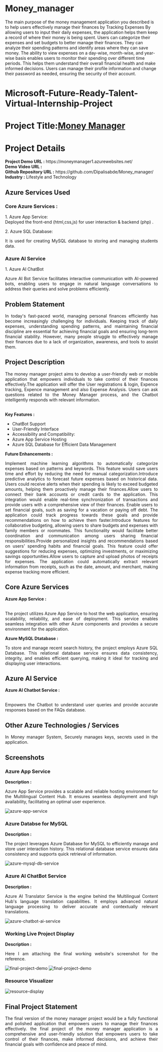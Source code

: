# Money_manager
The main purpose of the money management application you described is to help users effectively manage their finances by Tracking Expenses By allowing users to input their daily expenses, the application helps them keep a record of where their money is being spent. Users can categorize their expenses and set budgets to better manage their finances. They can analyze their spending patterns and identify areas where they can save money. The ability to view expenses on a day-wise, month-wise, and year-wise basis enables users to monitor their spending over different time periods. This helps them understand their overall financial health and make informed decisions. Users can manage their profile information and change their password as needed, ensuring the security of their account.
<h1>Microsoft-Future-Ready-Talent-Virtual-Internship-Project</h1>
<h1>Project Title:<b><a href="https://moneymanager1.azurewebsites.net/">Money Manager </a></b></h1>
<h1>Project Details</h1>
<b>Project Demo URL :</b> https://moneymanager1.azurewebsites.net/ <br>
<b>Demo Video URL :</b>  <br>
<b>Github Repository URL :</b> https://github.com/Dipalisabde/Money_manager/ <br>
<b>Industry :</b> Lifestyle and Technology<br>
<h2>Azure Services Used </h2>
<h3>
Core Azure Services : </h3>
 <p align="justify">1. Azure App Service:<br> Deployed the front-end (html,css,js) for user interaction & backend (php) .</p>
2. Azure SQL Database:<br> 
  <p align="justify">It is used for creating MySQL database to storing and managing students data.</p>
<h3>Azure AI Service </h3>
 <p align="justify">1. Azure AI ChatBot</p>
 <p align="justify">Azure AI Bot Service facilitates interactive communication with AI-powered bots, enabling users to engage in natural language conversations to address their queries and solve problems efficiently.</p>
  

<h2>Problem Statement</h2>
<p align="justify">In today's fast-paced world, managing personal finances efficiently has become increasingly challenging for individuals. Keeping track of daily expenses, understanding spending patterns, and maintaining financial discipline are essential for achieving financial goals and ensuring long-term financial stability. However, many people struggle to effectively manage their finances due to a lack of organization, awareness, and tools to assist them.</p>
<h2>Project Description</h2>
<p align="justify">The money manager project aims to develop a user-friendly web or mobile application that empowers individuals to take control of their finances effectively.The application will offer the User registrations & login, Expence tracking, Expence management and also Expense Analysis. Users can ask questions related to the Money Manager process, and the Chatbot intelligently responds with relevant information.</p><br>
<b>Key Features :</b>
<ul>
    <li>ChatBot Support</li>
    <li>User-Friendly Interface</li>
    <li>Accessibility and Compatibility:</li>
    <li>Azure App Service Hosting</li>
    <li>Azure SQL Database for Efficient Data Management</li>
</ul>
<b>Future Enhancements :</b><br>
<p align="justify">Implement machine learning algorithms to automatically categorize expenses based on patterns and keywords. This feature would save users time and effort by reducing the need for manual categorization.Introduce predictive analytics to forecast future expenses based on historical data. Users could receive alerts when their spending is likely to exceed budgeted amounts, helping them proactively manage their finances.Allow users to connect their bank accounts or credit cards to the application. This integration would enable real-time synchronization of transactions and provide users with a comprehensive view of their finances.
Enable users to set financial goals, such as saving for a vacation or paying off debt. The application could track progress towards these goals and provide recommendations on how to achieve them faster.Introduce features for collaborative budgeting, allowing users to share budgets and expenses with family members or roommates. This functionality would facilitate better coordination and communication among users sharing financial responsibilities.Provide personalized insights and recommendations based on users' spending habits and financial goals. This feature could offer suggestions for reducing expenses, optimizing investments, or maximizing savings opportunities.Allow users to capture and upload photos of receipts for expenses. The application could automatically extract relevant information from receipts, such as the date, amount, and merchant, making expense tracking more efficient.</p>
<h2>Core Azure Services</h2>
<b>Azure App Service :</b><br><p align="justify"><br>The project utilizes Azure App Service to host the web application, ensuring scalability, reliability, and ease of deployment. This service enables seamless integration with other Azure components and provides a secure environment for the application.</p>

<b>Azure MySQL Dtatabase :</b><br><p align="justify">To store and manage recent search history, the project employs Azure SQL Database. This relational database service ensures data consistency, integrity, and enables efficient querying, making it ideal for tracking and displaying user interactions.</p>
<h2>Azure AI Service</h2>
<b>Azure AI Chatbot Service :</b><br><br><p align="justify">Empowers the Chatbot to understand user queries and provide accurate responses based on the FAQs database.</p>
<h2>Other Azure Technologies / Services</h2>
<p align="justify">In Money manager System, Securely manages keys, secrets used in the application.</p>
<h2>Screenshots</h2>
<h3>Azure App Service</h3>
<b>Description :</b><p align="justify">Azure App Service provides a scalable and reliable hosting environment for the Multilingual Content Hub. It ensures seamless deployment and high availability, facilitating an optimal user experience.</p>
<img src="https://github.com/Dipalisabde/Money_manager/blob/main/screenshots/app%20service.png" alt="azure-app-service"></img><br>
<h3>Azure Databse for MySQL</h3>
<b>Description :</b><p align="justify"> The project leverages Azure Database for MySQL to efficiently manage and store user interaction history. This relational database service ensures data consistency and supports quick retrieval of information.</p>
<img src="https://github.com/Dipalisabde/Money_manager/blob/main/screenshots/database.png" alt="azure-mysql-db-service"></img><br>
<h3>Azure AI ChatBot Service</h3>
<b>Description :</b><p align="justify">Azure AI Translator Service is the engine behind the Multilingual Content Hub's language translation capabilities. It employs advanced natural language processing to deliver accurate and contextually relevant translations.</p>
<img src="https://github.com/Dipalisabde/Money_manager/blob/main/screenshots/azure%20bot.png" alt="azure-chatbot-ai-service"></img><br>
<h3>Working Live Project Display</h3>
<b>Description :</b><p align="justify">Here I am attaching the final working website's screenshot for the reference.</p>
<img src="https://github.com/Dipalisabde/Money_manager/blob/main/screenshots/s1.png" alt="final-project-demo"></img>
<img src="https://github.com/Dipalisabde/Money_manager/blob/main/screenshots/s2.png" alt="final-project-demo"></img>
<h3>Resource Visualizer</h3>
<img src="https://github.com/Dipalisabde/Money_manager/blob/main/screenshots/resource%20vis.png" alt="resource-display"></img>

<h2>Final Project Statement</h2>
<p align="justify">
The final version of the money manager project would be a fully functional and polished application that empowers users to manage their finances effectively. the final project of the money manager application is a comprehensive and user-friendly solution that empowers users to take control of their finances, make informed decisions, and achieve their financial goals with confidence and peace of mind.
</p>


